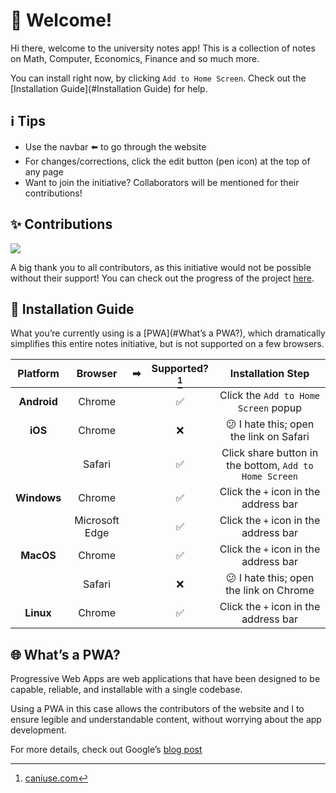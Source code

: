 # 👋 Welcome!

Hi there, welcome to the university notes app! This is a collection of notes on Math, Computer, Economics, Finance and so much more.

You can install right now, by clicking `Add to Home Screen`. Check out the [Installation Guide](#Installation Guide) for help.

## ℹ️ Tips

- Use the navbar ⬅️ to go through the website
- For changes/corrections, click the edit button (pen icon) at the top of any page
- Want to join the initiative? Collaborators will be mentioned for their contributions!

## ✨ Contributions

<a href="https://github.com/AhmedThahir/Uni_Notes/graphs/contributors">
  <img src="https://contrib.rocks/image?repo=uni-notes/uni-notes" loading="lazy" />
</a>

A big thank you to all contributors, as this initiative would not be possible without their support! You can check out the progress of the project [here](https://github.com/orgs/uni-notes/projects/1).

## 📱 Installation Guide

What you’re currently using is a [PWA](#What’s a PWA?), which dramatically simplifies this entire notes initiative, but is not supported on a few browsers.

|  Platform   |    Browser     |  ➡   | Supported?[^caniuse] |           Installation Step            |
| :---------: | :------------: | :--: | :------------------: | :------------------------------------: |
| **Android** |     Chrome     |      |          ✅           |  Click the `Add to Home Screen` popup  |
|   **iOS**   |     Chrome     |      |          ❌           | 😕 I hate this; open the link on Safari |
|             |     Safari     |      |          ✅           | Click share button in the bottom, `Add to Home Screen`|
| **Windows** |     Chrome     |      |          ✅           | Click the `+` icon in the address bar  |
|             | Microsoft Edge |      |          ✅           | Click the `+` icon in the address bar  |
|  **MacOS**  |     Chrome     |      |          ✅           | Click the `+` icon in the address bar  |
|             |     Safari     |      |          ❌           | 😕 I hate this; open the link on Chrome |
|  **Linux**  |     Chrome     |      |          ✅           | Click the `+` icon in the address bar  |

[^caniuse]: [caniuse.com](https://caniuse.com/web-app-manifest)

## 🌐 What’s a PWA?

Progressive Web Apps are web applications that have been designed to be capable, reliable, and installable with a single codebase.

Using a PWA in this case allows the contributors of the website and I to ensure legible and understandable content, without worrying about the app development.

For more details, check out Google’s [blog post](https://web.dev/what-are-pwas/)
